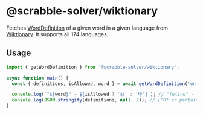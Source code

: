 # @scrabble-solver/wiktionary

Fetches [WordDefinition](https://github.com/kamilmielnik/scrabble-solver/blob/master/packages/types/src/WordDefinition.ts) of a given word in a given language from [Wiktionary](https://www.wiktionary.org/). It supports all 174 languages.

## Usage

```ts
import { getWordDefinition } from '@scrabble-solver/wiktionary';

async function main() {
  const { definitions, isAllowed, word } = await getWordDefinition('en', 'feline');

  console.log(`"${word}" - ${isAllowed ? '👍' : '👎'}`); // "feline" - 👍
  console.log(JSON.stringify(definitions, null, 2)); // ["Of or pertaining to cats.","catlike (resembling a cat)"]
}
```
